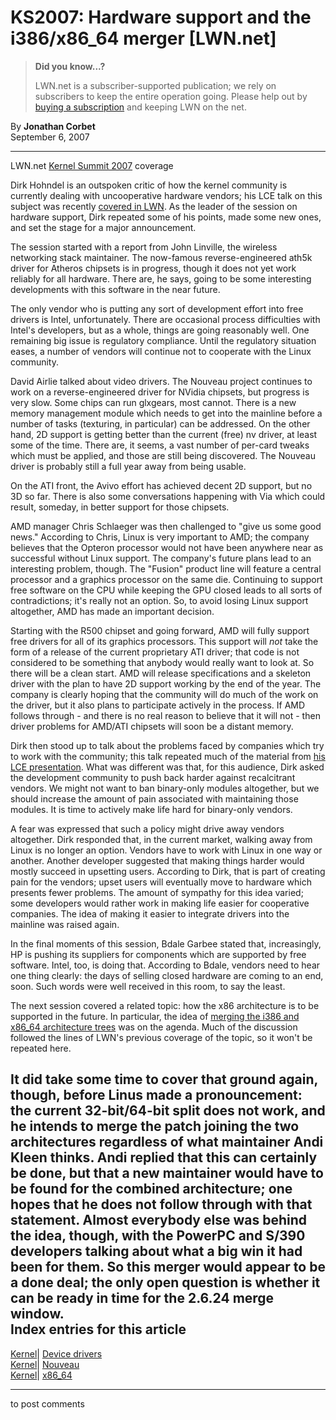 # KS2007: Hardware support and the i386/x86_64 merger [LWN.net]

> **Did you know...?**
> 
> LWN.net is a subscriber-supported publication; we rely on subscribers to keep the entire operation going. Please help out by [buying a subscription](/Promo/nst-nag4/subscribe) and keeping LWN on the net. 

By **Jonathan Corbet**  
September 6, 2007 

* * *

LWN.net [Kernel Summit 2007](/Articles/KernelSummit2007/) coverage 

Dirk Hohndel is an outspoken critic of how the kernel community is currently dealing with uncooperative hardware vendors; his LCE talk on this subject was recently [covered in LWN](http://lwn.net/Articles/248041/). As the leader of the session on hardware support, Dirk repeated some of his points, made some new ones, and set the stage for a major announcement. 

The session started with a report from John Linville, the wireless networking stack maintainer. The now-famous reverse-engineered ath5k driver for Atheros chipsets is in progress, though it does not yet work reliably for all hardware. There are, he says, going to be some interesting developments with this software in the near future. 

The only vendor who is putting any sort of development effort into free drivers is Intel, unfortunately. There are occasional process difficulties with Intel's developers, but as a whole, things are going reasonably well. One remaining big issue is regulatory compliance. Until the regulatory situation eases, a number of vendors will continue not to cooperate with the Linux community. 

David Airlie talked about video drivers. The Nouveau project continues to work on a reverse-engineered driver for NVidia chipsets, but progress is very slow. Some chips can run glxgears, most cannot. There is a new memory management module which needs to get into the mainline before a number of tasks (texturing, in particular) can be addressed. On the other hand, 2D support is getting better than the current (free) nv driver, at least some of the time. There are, it seems, a vast number of per-card tweaks which must be applied, and those are still being discovered. The Nouveau driver is probably still a full year away from being usable. 

On the ATI front, the Avivo effort has achieved decent 2D support, but no 3D so far. There is also some conversations happening with Via which could result, someday, in better support for those chipsets. 

AMD manager Chris Schlaeger was then challenged to "give us some good news." According to Chris, Linux is very important to AMD; the company believes that the Opteron processor would not have been anywhere near as successful without Linux support. The company's future plans lead to an interesting problem, though. The "Fusion" product line will feature a central processor and a graphics processor on the same die. Continuing to support free software on the CPU while keeping the GPU closed leads to all sorts of contradictions; it's really not an option. So, to avoid losing Linux support altogether, AMD has made an important decision. 

Starting with the R500 chipset and going forward, AMD will fully support free drivers for all of its graphics processors. This support will _not_ take the form of a release of the current proprietary ATI driver; that code is not considered to be something that anybody would really want to look at. So there will be a clean start. AMD will release specifications and a skeleton driver with the plan to have 2D support working by the end of the year. The company is clearly hoping that the community will do much of the work on the driver, but it also plans to participate actively in the process. If AMD follows through - and there is no real reason to believe that it will not - then driver problems for AMD/ATI chipsets will soon be a distant memory. 

Dirk then stood up to talk about the problems faced by companies which try to work with the community; this talk repeated much of the material from [his LCE presentation](http://lwn.net/Articles/248041/). What was different was that, for this audience, Dirk asked the development community to push back harder against recalcitrant vendors. We might not want to ban binary-only modules altogether, but we should increase the amount of pain associated with maintaining those modules. It is time to actively make life hard for binary-only vendors. 

A fear was expressed that such a policy might drive away vendors altogether. Dirk responded that, in the current market, walking away from Linux is no longer an option. Vendors have to work with Linux in one way or another. Another developer suggested that making things harder would mostly succeed in upsetting users. According to Dirk, that is part of creating pain for the vendors; upset users will eventually move to hardware which presents fewer problems. The amount of sympathy for this idea varied; some developers would rather work in making life easier for cooperative companies. The idea of making it easier to integrate drivers into the mainline was raised again. 

In the final moments of this session, Bdale Garbee stated that, increasingly, HP is pushing its suppliers for components which are supported by free software. Intel, too, is doing that. According to Bdale, vendors need to hear one thing clearly: the days of selling closed hardware are coming to an end, soon. Such words were well received in this room, to say the least. 

The next session covered a related topic: how the x86 architecture is to be supported in the future. In particular, the idea of [merging the i386 and x86_64 architecture trees](http://lwn.net/Articles/243704/) was on the agenda. Much of the discussion followed the lines of LWN's previous coverage of the topic, so it won't be repeated here. 

It did take some time to cover that ground again, though, before Linus made a pronouncement: the current 32-bit/64-bit split does not work, and he intends to merge the patch joining the two architectures regardless of what maintainer Andi Kleen thinks. Andi replied that this can certainly be done, but that a new maintainer would have to be found for the combined architecture; one hopes that he does not follow through with that statement. Almost everybody else was behind the idea, though, with the PowerPC and S/390 developers talking about what a big win it had been for them. So this merger would appear to be a done deal; the only open question is whether it can be ready in time for the 2.6.24 merge window.  
Index entries for this article  
---  
[Kernel](/Kernel/Index)| [Device drivers](/Kernel/Index#Device_drivers)  
[Kernel](/Kernel/Index)| [Nouveau](/Kernel/Index#Nouveau)  
[Kernel](/Kernel/Index)| [x86_64](/Kernel/Index#x86_64)  
  


* * *

to post comments 
